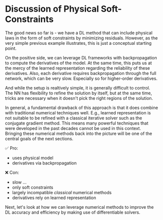 Discussion of Physical Soft-Constraints
=======================

The good news so far is - we have a DL method that can include 
physical laws in the form of soft constraints by minimizing residuals.
However, as the very simple previous example illustrates, this is just a conceptual
starting point.

On the positive side, we can leverage DL frameworks with backpropagation to compute
the derivatives of the model. At the same time, this puts us at the mercy of the learned
representation regarding the reliability of these derivatives. Also, each derivative
requires backpropagation through the full network, which can be very slow. Especially so
for higher-order derivatives.

And while the setup is realtively simple, it is generally difficult to control. The NN
has flexibility to refine the solution by itself, but at the same time, tricks are necessary
when it doesn't pick the right regions of the solution.

In general, a fundamental drawback of this approach is that it does combine with traditional
numerical techniques well. E.g., learned representation is not suitable to be refined with 
a classical iterative solver such as the conjugate gradient method. This means many
powerful techniques that were developed in the past decades cannot be used in this context.
Bringing these numerical methods back into the picture will be one of the central
goals of the next sections.

✅ Pro: 
- uses physical model
- derivatives via backpropagation

❌ Con: 
- slow ...
- only soft constraints
- largely incompatible _classical_ numerical methods
- derivatives rely on learned representation

Next, let's look at how we can leverage numerical methods to improve the DL accuracy and efficiency
by making use of differentiable solvers.
